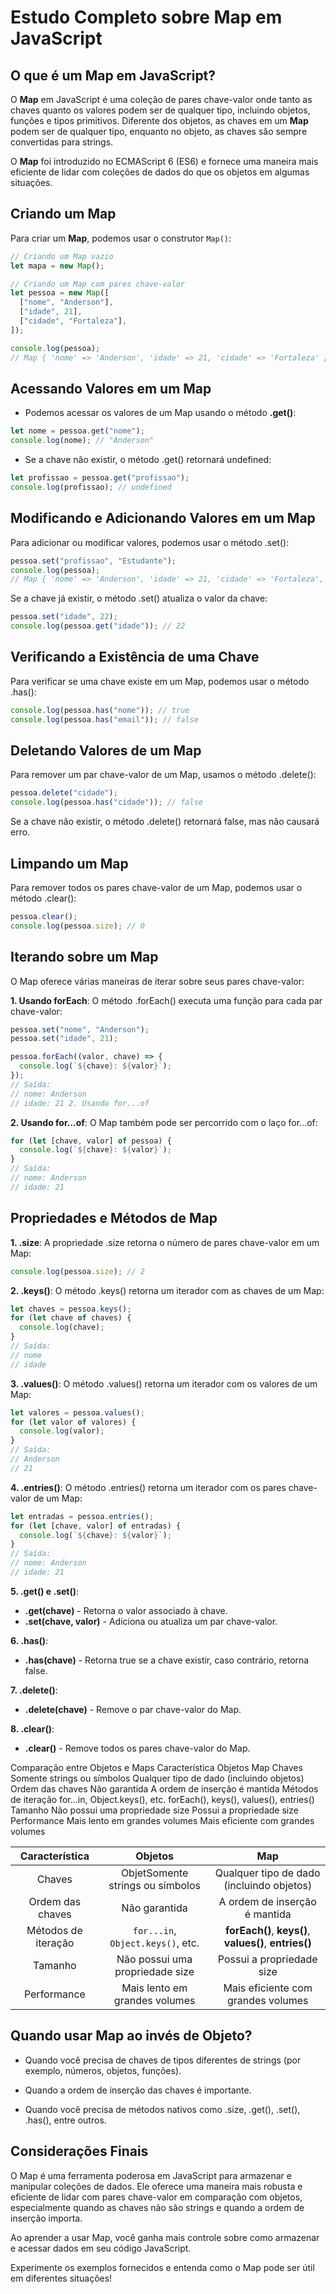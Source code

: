 # Estudo Completo sobre Map em JavaScript

## O que é um Map em JavaScript?

O **Map** em JavaScript é uma coleção de pares chave-valor onde tanto as chaves quanto os valores podem ser de qualquer tipo, incluindo objetos, funções e tipos primitivos. Diferente dos objetos, as chaves em um **Map** podem ser de qualquer tipo, enquanto no objeto, as chaves são sempre convertidas para strings.

O **Map** foi introduzido no ECMAScript 6 (ES6) e fornece uma maneira mais eficiente de lidar com coleções de dados do que os objetos em algumas situações.

## Criando um Map

Para criar um **Map**, podemos usar o construtor `Map()`:

```javascript
// Criando um Map vazio
let mapa = new Map();

// Criando um Map com pares chave-valor
let pessoa = new Map([
  ["nome", "Anderson"],
  ["idade", 21],
  ["cidade", "Fortaleza"],
]);

console.log(pessoa);
// Map { 'nome' => 'Anderson', 'idade' => 21, 'cidade' => 'Fortaleza' }
```

## Acessando Valores em um Map

- Podemos acessar os valores de um Map usando o método **.get()**:

```js
let nome = pessoa.get("nome");
console.log(nome); // "Anderson"
```

- Se a chave não existir, o método .get() retornará undefined:

```js
let profissao = pessoa.get("profissao");
console.log(profissao); // undefined
```

## Modificando e Adicionando Valores em um Map

Para adicionar ou modificar valores, podemos usar o método .set():

```js
pessoa.set("profissao", "Estudante");
console.log(pessoa);
// Map { 'nome' => 'Anderson', 'idade' => 21, 'cidade' => 'Fortaleza', 'profissao' => 'Estudante' }
```

Se a chave já existir, o método .set() atualiza o valor da chave:

```js
pessoa.set("idade", 22);
console.log(pessoa.get("idade")); // 22
```

## Verificando a Existência de uma Chave

Para verificar se uma chave existe em um Map, podemos usar o método .has():

```js
console.log(pessoa.has("nome")); // true
console.log(pessoa.has("email")); // false
```

## Deletando Valores de um Map

Para remover um par chave-valor de um Map, usamos o método .delete():

```js
pessoa.delete("cidade");
console.log(pessoa.has("cidade")); // false
```

Se a chave não existir, o método .delete() retornará false, mas não causará erro.

## Limpando um Map

Para remover todos os pares chave-valor de um Map, podemos usar o método .clear():

```js
pessoa.clear();
console.log(pessoa.size); // 0
```

## Iterando sobre um Map

O Map oferece várias maneiras de iterar sobre seus pares chave-valor:

**1. Usando forEach**: O método .forEach() executa uma função para cada par chave-valor:

```js
pessoa.set("nome", "Anderson");
pessoa.set("idade", 21);

pessoa.forEach((valor, chave) => {
  console.log(`${chave}: ${valor}`);
});
// Saída:
// nome: Anderson
// idade: 21 2. Usando for...of
```

**2. Usando for...of**: O Map também pode ser percorrido com o laço for...of:

```js
for (let [chave, valor] of pessoa) {
  console.log(`${chave}: ${valor}`);
}
// Saída:
// nome: Anderson
// idade: 21
```

## Propriedades e Métodos de Map

**1. .size**: A propriedade .size retorna o número de pares chave-valor em um Map:

```js
console.log(pessoa.size); // 2
```

**2. .keys()**: O método .keys() retorna um iterador com as chaves de um Map:

```js
let chaves = pessoa.keys();
for (let chave of chaves) {
  console.log(chave);
}
// Saída:
// nome
// idade
```

**3. .values()**: O método .values() retorna um iterador com os valores de um Map:

```js
let valores = pessoa.values();
for (let valor of valores) {
  console.log(valor);
}
// Saída:
// Anderson
// 21
```

**4. .entries()**: O método .entries() retorna um iterador com os pares chave-valor de um Map:

```js
let entradas = pessoa.entries();
for (let [chave, valor] of entradas) {
  console.log(`${chave}: ${valor}`);
}
// Saída:
// nome: Anderson
// idade: 21
```

**5. .get() e .set()**:

- **.get(chave)** - Retorna o valor associado à chave.
- **.set(chave, valor)** - Adiciona ou atualiza um par chave-valor.

**6. .has()**:

- **.has(chave)** - Retorna true se a chave existir, caso contrário, retorna false.

**7. .delete()**:

- **.delete(chave)** - Remove o par chave-valor do Map.

**8. .clear()**:

- **.clear()** - Remove todos os pares chave-valor do Map.

Comparação entre Objetos e Maps
Característica Objetos Map
Chaves Somente strings ou símbolos Qualquer tipo de dado (incluindo objetos)
Ordem das chaves Não garantida A ordem de inserção é mantida
Métodos de iteração for...in, Object.keys(), etc. forEach(), keys(), values(), entries()
Tamanho Não possui uma propriedade size Possui a propriedade size
Performance Mais lento em grandes volumes Mais eficiente com grandes volumes

|   Característica    |              Objetos              |                          Map                           |
| :-----------------: | :-------------------------------: | :----------------------------------------------------: |
|       Chaves        | ObjetSomente strings ou símbolos  |       Qualquer tipo de dado (incluindo objetos)        |
|  Ordem das chaves   |           Não garantida           |             A ordem de inserção é mantida              |
| Métodos de iteração | `for...in`, `Object.keys()`, etc. | **forEach()**, **keys()**, **values()**, **entries()** |
|       Tamanho       |  Não possui uma propriedade size  |               Possui a propriedade size                |
|     Performance     |   Mais lento em grandes volumes   |           Mais eficiente com grandes volumes           |

## Quando usar Map ao invés de Objeto?

- Quando você precisa de chaves de tipos diferentes de strings (por exemplo, números, objetos, funções).

- Quando a ordem de inserção das chaves é importante.

- Quando você precisa de métodos nativos como .size, .get(), .set(), .has(), entre outros.

## Considerações Finais

O Map é uma ferramenta poderosa em JavaScript para armazenar e manipular coleções de dados. Ele oferece uma maneira mais robusta e eficiente de lidar com pares chave-valor em comparação com objetos, especialmente quando as chaves não são strings e quando a ordem de inserção importa.

Ao aprender a usar Map, você ganha mais controle sobre como armazenar e acessar dados em seu código JavaScript.

Experimente os exemplos fornecidos e entenda como o Map pode ser útil em diferentes situações!
